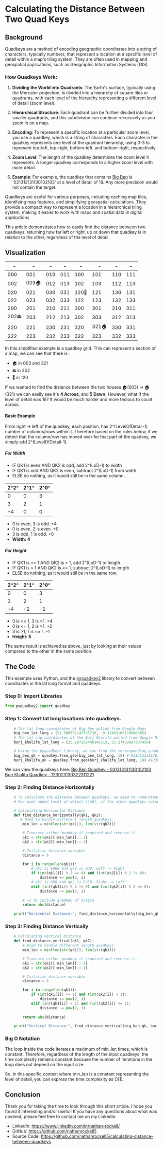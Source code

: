 # Calculating the Distance Between Two Quad Keys

## Background

Quadkeys are a method of encoding geographic coordinates into a string of characters, typically numbers, that represent a location at a specific level of detail within a map's tiling system. They are often used in mapping and geospatial applications, such as Geographic Information Systems (GIS).

### How Quadkeys Work:

1. **Dividing the World into Quadrants**: The Earth's surface, typically using the Mercator projection, is divided into a hierarchy of square tiles or quadrants, with each level of the hierarchy representing a different level of detail (zoom level).

2. **Hierarchical Structure**: Each quadrant can be further divided into four smaller quadrants, and this subdivision can continue recursively as you zoom in on a map.

3. **Encoding**: To represent a specific location at a particular zoom level, you use a quadkey, which is a string of characters. Each character in the quadkey represents one level of the quadrant hierarchy, using 0-3 to represent top-left, top-right, bottom-left, and bottom-right, respectively.

4. **Zoom Level**: The length of the quadkey determines the zoom level it represents. A longer quadkey corresponds to a higher zoom level with more detail.

5. **Example**: For example, the quadkey that contains [Big Ben](https://ecn.t3.tiles.virtualearth.net/tiles/a031313131130102103.jpeg?g=129) is '031313131130102103' at a level of detail of 18. Any more precision would not contain the target.



Quadkeys are useful for various purposes, including caching map tiles, identifying map features, and simplifying geospatial calculations. They provide a compact way to represent a location in a hierarchical tiling system, making it easier to work with maps and spatial data in digital applications.

This article demonstrates how to easily find the distance between two quadkeys, returning how far left or right, up or down that quadkey is in relation to the other, regardless of the level of detail.

## Visualization

| - | - | - | - | - | - | - | - |
| --- | --- | --- | --- | --- | --- | --- | --- |
| 000 | 001 | 010 | 011 | 100 | 101 | 110 | 111 |
| 002 | 003🏠 | 012 | 013 | 102 | 103 | 112 | 113 |
| 020 | 021 | 030 | 031 | 120🏢 | 121 | 130 | 131 |
| 022 | 023 | 032 | 033 | 122 | 123 | 132 | 133 |
| 200 | 201 | 210 | 211 | 300 | 301 | 310 | 311 |
| 202🚘 | 203 | 212 | 213 | 302 | 303 | 312 | 313 |
| 220 | 221 | 230 | 231 | 320 | 321🏠 | 330 | 331 |
| 222 | 223 | 232 | 233 | 322 | 323 | 332 | 333 |

In this simplified example is a quadkey grid. This can represent a section of a map, we can see that there is:
- 🏠 in 003 and 321
- 🚘 in 202
- 🏢 in 120

If we wanted to find the distance between the two houses 🏠(003) -> 🏠(321)  we can easily see it's **4 Across**, and **5 Down**. However, what if the level of detail was 18? It would be much harder and more tedious to count across.

#### Basic Example

From right -> left of the quadkey, each position, has 2^(LevelOfDetail-1) number of columns/rows within it. Therefore based on the rules below, if we detect that the column/row has moved over for that part of the quadkey, we simply add 2^(LevelOfDetail-1).

##### For Width

- IF QK1 is even AND QK2 is odd, add 2^(LoD-1) to width
- IF QK1 is odd AND QK2 is even, subtract 2^(LoD-1) from width
- ELSE do nothing, as it would still be in the same column.

| 2^2^| 2^1^ | 2^0^ |
| - | - | - |
| 0 | 0 | 3 |
| 3 | 2 | 1 |
| +4| 0 | 0 |
- 0 is even, 3 is odd. +4
- 0 is even, 2 is even. +0
- 3 is odd, 1 is odd. +0
- **Width: 4**

##### For Height

- IF QK1 is <= 1 AND QK2 is > 1, add 2^(LoD-1) to length
- IF QK1 is > 1 AND QK2 is <= 1, subtract 2^(LoD-1) to length
- ELSE do nothing, as it would still be in the same row.

| 2^2^| 2^1^ | 2^0^ |
| - | - | - |
| 0 | 0 | 3 |
| 3 | 2 | 1 |
| +4| +2 | -1 | 
- 0 is <= 1, 3 is >1. +4
- 0 is <= 1, 2 is >1. +2
- 3 is >1, 1 is <= 1. -1
- **Height: 5**

The same result is achieved as above, just by looking at their values compared to the other in the same position.

## The Code

This example uses Python, and the [pyquadkey2](https://pypi.org/project/pyquadkey2/) library to convert between coordinates in the lat long format and quadkeys.

### Step 0: Import Libraries

```python
from pyquadkey2 import quadkey
```

### Step 1: Convert lat long locations into quadkeys.
```python
    # The lat long coordinates of Big Ben pulled from Google Maps
    big_ben_lat_long = (51.500752147795716, -0.12463100110988065)
    # The lat Lng coordinates of the Burj Khalifa pulled from Google Maps
    burj_khalifa_lat_long = (25.197258440146513, 55.27452867387456)

    # Using the pyquadkey2 library, we can find the corresponding quadkey for this location
    big_ben_qk = quadkey.from_geo(big_ben_lat_long, 18) # 031313131130102103
    burj_khalifa_qk = quadkey.from_geo(burj_khalifa_lat_long, 18) #123023130322311221
```
We can view the quadkeys here:
[Big Ben Quadkey - 031313131130102103](https://ecn.t3.tiles.virtualearth.net/tiles/a031313131130102103.jpeg?g=129)
[Burj Khalifa Quadkey - 123023130322311221](https://ecn.t3.tiles.virtualearth.net/tiles/a123023130322311221.jpeg?g=129) 

### Step 2: Finding Distance Horizontally

```python
    # To calculate the distance between quadkeys, we need to understand their relation to each other, whilst also taking into account their level of detail.
    # For each added level of detail (LoD), if the other quadkeys value is a column/row over, it is 2^LoD-1 number of squares over

    # Calculating Horizontal Distance
    def find_distance_horizontally(qk1, qk2):
       # Used to handle different length quadkeys.
        min_len = min(len(str(qk1)), len(str(qk2)))

        # Truncate either quadkey if required and reverse it.
        qk1 = str(qk1)[:min_len][::-1]
        qk2 = str(qk2)[:min_len][::-1]

        # Initalise distance variable
        distance = 0

        for i in range(len(qk1)):
            # qk1 is EVEN and qk2 is ODD. Left -> Right
            if (int(qk1[i]) % 2 == 0) and (int(qk2[i]) % 2 != 0):
                distance += pow(2, i)
            # qk1 is ODD and qk2 is EVEN. Right -> Left
            elif (int(qk1[i]) % 2 != 0) and (int(qk2[i]) % 2 == 0):
                distance -= pow(2, i)
            
        # +1 to include quadkey of origin
        return abs(distance)
    
    print("Horizontal Distance:", find_distance_horizontally(big_ben_qk, burj_khalifa_qk)) #40340
```

### Step 3: Finding Distance Vertically
```python
    # Calculating Vertical Distance
    def find_distance_vertical(qk1, qk2):
        # Used to handle different length quadkeys.
        min_len = min(len(str(qk1)), len(str(qk2)))

        # Truncate either quadkey if required and reverse it.
        qk1 = str(qk1)[:min_len][::-1]
        qk2 = str(qk2)[:min_len][::-1]

        # Initalise distance variable
        distance = 0

        for i in range(len(qk1)):
            if (int(qk1[i]) <= 1) and (int(qk2[i]) > 1):
                distance += pow(2, i)
            elif (int(qk1[i]) > 1) and (int(qk2[i]) <= 1):
                distance -= pow(2, i)
        
        return abs(distance)
    
    print("Vertical Distance:", find_distance_vertical(big_ben_qk, burj_khalifa_qk)) #24925
```
### Big O Notation
The loop inside the code iterates a maximum of min_len times, which is constant. Therefore, regardless of the length of the input quadkeys, the time complexity remains constant because the number of iterations in the loop does not depend on the input size.

So, in this specific context where min_len is a constant representing the level of detail, you can express the time complexity as O(1).

## Conclusion
Thank you for taking the time to look through this short article. I hope you found it interesting and/or useful! If you have any questions about what was covered, please feel free to contact me on my LinkedIn.

- LinkedIn: https://www.linkedin.com/in/nathan-rockell/
- GitHub: https://github.com/nathanrockell5
- Source Code: https://github.com/nathanrockell5/calculating-distance-between-quadkeys
